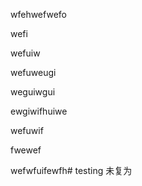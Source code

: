 wfehwefwefo


wefi 













wefuiw




wefuweugi 




weguiwgui 



ewgiwifhuiwe 

wefuwif

fwewef 


wefwfuifewfh# testing
未复为
